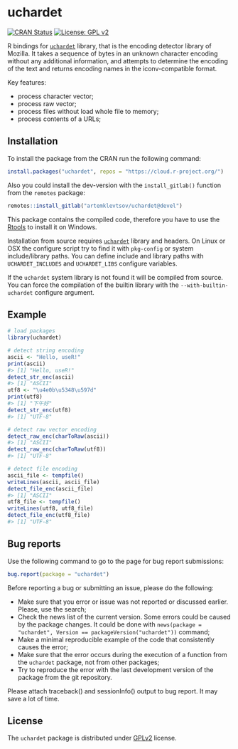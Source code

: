
<!-- README.md is generated from README.Rmd. Please edit that file -->

# uchardet

<!-- badges: start -->

[![CRAN
Status](http://www.r-pkg.org/badges/version/uchardet)](https://cran.r-project.org/package=uchardet)
[![License: GPL
v2](https://img.shields.io/badge/License-GPL%20v2-blue.svg)](https://www.gnu.org/licenses/old-licenses/gpl-2.0.en.html)

<!-- badges: end -->

R bindings for
[`uchardet`](https://www.freedesktop.org/wiki/Software/uchardet/)
library, that is the encoding detector library of Mozilla. It takes a
sequence of bytes in an unknown character encoding without any
additional information, and attempts to determine the encoding of the
text and returns encoding names in the iconv-compatible format.

Key features:

- process character vector;
- process raw vector;
- process files without load whole file to memory;
- process contents of a URLs;

## Installation

To install the package from the CRAN run the following command:

``` r
install.packages("uchardet", repos = "https://cloud.r-project.org/")
```

Also you could install the dev-version with the `install_gitlab()`
function from the `remotes` package:

``` r
remotes::install_gitlab("artemklevtsov/uchardet@devel")
```

This package contains the compiled code, therefore you have to use the
[Rtools](https://cran.r-project.org/bin/windows/Rtools/) to install it
on Windows.

Installation from source requires
[`uchardet`](https://www.freedesktop.org/wiki/Software/uchardet/)
library and headers. On Linux or OSX the configure script try to find it
with `pkg-config` or system include/library paths. You can define
include and library paths with `UCHARDET_INCLUDES` and `UCHARDET_LIBS`
configure variables.

If the `uchardet` system library is not found it will be compiled from
source. You can force the compilation of the builtin library with the
`--with-builtin-uchardet` configure argument.

## Example

``` r
# load packages
library(uchardet)

# detect string encoding
ascii <- "Hello, useR!"
print(ascii)
#> [1] "Hello, useR!"
detect_str_enc(ascii)
#> [1] "ASCII"
utf8 <- "\u4e0b\u5348\u597d"
print(utf8)
#> [1] "下午好"
detect_str_enc(utf8)
#> [1] "UTF-8"

# detect raw vector encoding
detect_raw_enc(charToRaw(ascii))
#> [1] "ASCII"
detect_raw_enc(charToRaw(utf8))
#> [1] "UTF-8"

# detect file encoding
ascii_file <- tempfile()
writeLines(ascii, ascii_file)
detect_file_enc(ascii_file)
#> [1] "ASCII"
utf8_file <- tempfile()
writeLines(utf8, utf8_file)
detect_file_enc(utf8_file)
#> [1] "UTF-8"
```

## Bug reports

Use the following command to go to the page for bug report submissions:

``` r
bug.report(package = "uchardet")
```

Before reporting a bug or submitting an issue, please do the following:

- Make sure that you error or issue was not reported or discussed
  earlier. Please, use the search;
- Check the news list of the current version. Some errors could be
  caused by the package changes. It could be done with
  `news(package = "uchardet", Version == packageVersion("uchardet"))`
  command;
- Make a minimal reproducible example of the code that consistently
  causes the error;
- Make sure that the error occurs during the execution of a function
  from the `uchardet` package, not from other packages;
- Try to reproduce the error with the last development version of the
  package from the git repository.

Please attach traceback() and sessionInfo() output to bug report. It may
save a lot of time.

## License

The `uchardet` package is distributed under
[GPLv2](http://www.gnu.org/licenses/gpl-2.0.html) license.
